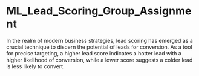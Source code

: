 # ML_Lead_Scoring_Group_Assignment
In the realm of modern business strategies, lead scoring has emerged as a crucial technique to discern the potential of leads for conversion. As a tool for precise targeting, a higher lead score indicates a hotter lead with a higher likelihood of conversion, while a lower score suggests a colder lead is less likely to convert. 
